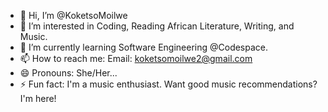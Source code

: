 - 👋 Hi, I’m @KoketsoMoilwe
- 👀 I’m interested in Coding, Reading African Literature, Writing, and Music. 
- 🌱 I’m currently learning Software Engineering @Codespace.
- 📫 How to reach me: Email: koketsomoilwe2@gmail.com
- 😄 Pronouns: She/Her...
- ⚡ Fun fact: I'm a music enthusiast. Want good music recommendations? I'm here!


